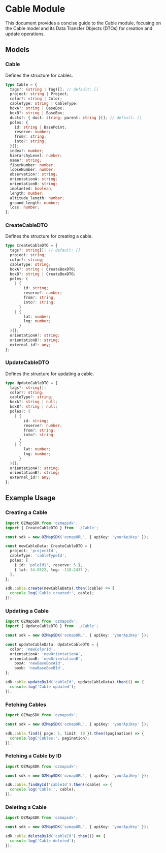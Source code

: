 # Cable Module

This document provides a concise guide to the Cable module, focusing on the Cable model and its Data Transfer Objects (DTOs) for creation and update operations.

## Models

### Cable

Defines the structure for cables.

```typescript
type Cable = {
  tags?: (string | Tag)[]; // default: []
  project: string | Project;
  color?: string | Color;
  cableType: string | CableType;
  boxA?: string | BaseBox;
  boxB?: string | BaseBox;
  ducts?: { duct: string; parent: string }[]; // default: []
  poles: {
    id: string | BasePoint;
    reserve: number;
    from?: string;
    into?: string;
  }[];
  index?: number;
  hierarchyLevel: number;
  name?: string;
  fiberNumber: number;
  looseNumber: number;
  observation?: string;
  orientationA: string;
  orientationB: string;
  implanted: boolean;
  length: number;
  altitude_length: number;
  ground_length: number;
  loss: number;
};
```

### CreateCableDTO

Defines the structure for creating a cable.

```typescript
type CreateCableDTO = {
  tags?: string[]; // default: []
  project: string;
  color?: string;
  cableType: string;
  boxA?: string | CreateBoxDTO;
  boxB?: string | CreateBoxDTO;
  poles: (
    | {
        id: string;
        reserve?: number;
        from?: string;
        into?: string;
      }
    | {
        lat: number;
        lng: number;
      }
  )[];
  orientationA?: string;
  orientationB?: string;
  external_id?: any;
};
```

### UpdateCableDTO

Defines the structure for updating a cable.

```typescript
type UpdateCableDTO = {
  tags?: string[];
  color?: string;
  cableType?: string;
  boxA?: string | null;
  boxB?: string | null;
  poles?: (
    | {
        id: string;
        reserve?: number;
        from?: string;
        into?: string;
      }
    | {
        lat: number;
        lng: number;
      }
  )[];
  orientationA?: string;
  orientationB?: string;
  external_id?: any;
};
```

## Example Usage

### Creating a Cable

```typescript
import OZMapSDK from 'ozmapsdk';
import { CreateCableDTO } from './Cable';

const sdk = new OZMapSDK('ozmapURL', { apiKey: 'yourApiKey' });

const newCableData: CreateCableDTO = {
  project: 'projectId',
  cableType: 'cableTypeId',
  poles: [
    { id: 'poleId1', reserve: 5 },
    { lat: 34.0522, lng: -118.2437 },
  ],
};

sdk.cable.create(newCableData).then((cable) => {
  console.log('Cable created:', cable);
});
```

### Updating a Cable

```typescript
import OZMapSDK from 'ozmapsdk';
import { UpdateCableDTO } from './Cable';

const sdk = new OZMapSDK('ozmapURL', { apiKey: 'yourApiKey' });

const updateCableData: UpdateCableDTO = {
  color: 'newColorId',
  orientationA: 'newOrientationA',
  orientationB: 'newOrientationB',
    boxA: 'newBaseBoxAId',
    boxb: 'newBaseBoxBId',
};

sdk.cable.updateById('cableId', updateCableData).then(() => {
  console.log('Cable updated');
});
```

### Fetching Cables

```typescript
import OZMapSDK from 'ozmapsdk';

const sdk = new OZMapSDK('ozmapURL', { apiKey: 'yourApiKey' });

sdk.cable.find({ page: 1, limit: 10 }).then((pagination) => {
  console.log('Cables:', pagination);
});
```

### Fetching a Cable by ID

```typescript
import OZMapSDK from 'ozmapsdk';

const sdk = new OZMapSDK('ozmapURL', { apiKey: 'yourApiKey' });

sdk.cable.findById('cableId').then((cable) => {
  console.log('Cable:', cable);
});
```

### Deleting a Cable

```typescript
import OZMapSDK from 'ozmapsdk';

const sdk = new OZMapSDK('ozmapURL', { apiKey: 'yourApiKey' });

sdk.cable.deleteById('cableId').then(() => {
  console.log('Cable deleted');
});
```
